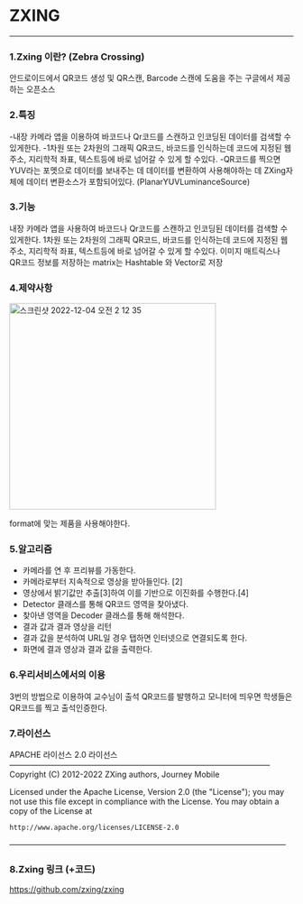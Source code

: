 # ZXING
---

### 1.Zxing 이란? (Zebra Crossing)
안드로이드에서 QR코드 생성 및 QR스캔, Barcode 스캔에 도움을 주는 구글에서 제공하는 오픈소스


### 2.특징
-내장 카메라 앱을 이용하여 바코드나 Qr코드를 스캔하고 인코딩된 데이터를 검색할 수 있게한다. 
-1차원 또는 2차원의 그래픽 QR코드, 바코드를 인식하는데 코드에 지정된 웹 주소, 지리학적 좌표, 텍스트등에 바로 넘어갈 수 있게 할 수있다.
-QR코드를 찍으면 YUV라는 포멧으로 데이터를 보내주는 데 데이터를 변환하여 사용해야하는 데  ZXing자체에 데이터 변환소스가 포함되어있다.
(PlanarYUVLuminanceSource)


### 3.기능
내장 카메라 앱을 사용하여 바코드나 Qr코드를 스캔하고 인코딩된 데이터를 검색할 수 있게한다. 
1차원 또는 2차원의 그래픽 QR코드, 바코드를 인식하는데 코드에 지정된 웹 주소, 지리학적 좌표, 텍스트등에 바로 넘어갈 수 있게 할 수있다.
이미지 매트릭스나 QR코드 정보를 저장하는 matrix는 Hashtable 와 Vector로 저장


### 4.제약사항
<img width="366" alt="스크린샷 2022-12-04 오전 2 12 35" src="https://user-images.githubusercontent.com/117635203/205453751-949bad54-99de-43d7-a828-e4edd5ce48d8.png">

format에 맞는 제품을 사용해야한다.



### 5.알고리즘

- 카메라를 연 후 프리뷰를 가동한다.
- 카메라로부터 지속적으로 영상을 받아들인다. [2]
- 영상에서 밝기값만 추출[3]하여 이를 기반으로 이진화를 수행한다.[4]
- Detector 클래스를 통해 QR코드 영역을 찾아냈다.
- 찾아낸 영역을 Decoder 클래스를 통해 해석한다.
- 결과 값과 결과 영상을 리턴
- 결과 값을 분석하여 URL일 경우 탭하면 인터넷으로 연결되도록 한다.
- 화면에 결과 영상과 결과 값을 출력한다.



### 6.우리서비스에서의 이용 

3번의 방법으로 이용하여 교수님이 출석 QR코드를 발행하고 모니터에 띄우면 학생들은 QR코드를 찍고 출석인증한다.


### 7.라이선스

APACHE 라이선스 2.0 라이선스
—————————————————————————————————
Copyright (C) 2012-2022 ZXing authors, Journey Mobile

Licensed under the Apache License, Version 2.0 (the "License");
you may not use this file except in compliance with the License.
You may obtain a copy of the License at

    http://www.apache.org/licenses/LICENSE-2.0

———————————————————————————————————

### 8.Zxing 링크 (+코드)

https://github.com/zxing/zxing
